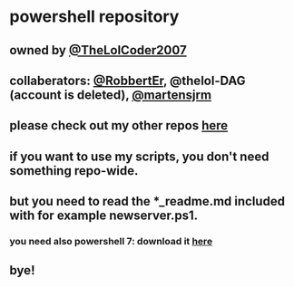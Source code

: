 # powershell repository
## owned by [@TheLolCoder2007](https://github.com/thelolcoder2007)
## collaberators: [@RobbertEr](https://github.com/robberter), @thelol-DAG \(account is deleted\), [@martensjrm](github.com/martensjrm)
## please check out my other repos [here](https://github.com/thelolcoder2007?tab=repositories)
## if you want to use my scripts, you don't need something repo-wide.
## but you need to read the \*\_readme.md included with for example newserver.ps1.
### you need also powershell 7: download it [here](https://github.com/PowerShell/PowerShell/blob/master/README.md)
## bye!
